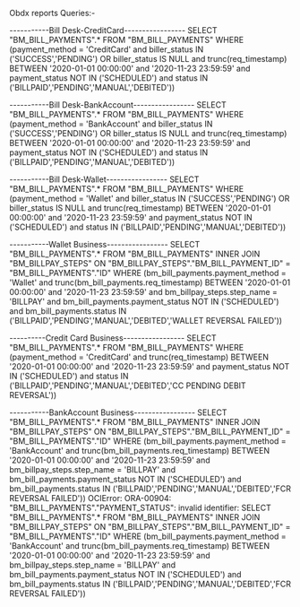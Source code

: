 Obdx reports Queries:-

-----------Bill Desk-CreditCard-----------------
SELECT "BM_BILL_PAYMENTS".* FROM "BM_BILL_PAYMENTS" WHERE (payment_method = 'CreditCard' and biller_status IN ('SUCCESS','PENDING') OR biller_status IS NULL and trunc(req_timestamp) BETWEEN '2020-01-01 00:00:00' and '2020-11-23 23:59:59' and payment_status NOT IN ('SCHEDULED') and status IN ('BILLPAID','PENDING','MANUAL','DEBITED'))

-----------Bill Desk-BankAccount-----------------
SELECT "BM_BILL_PAYMENTS".* FROM "BM_BILL_PAYMENTS" WHERE (payment_method = 'BankAccount' and biller_status IN ('SUCCESS','PENDING') OR biller_status IS NULL and trunc(req_timestamp) BETWEEN '2020-01-01 00:00:00' and '2020-11-23 23:59:59' and payment_status NOT IN ('SCHEDULED') and status IN ('BILLPAID','PENDING','MANUAL','DEBITED'))

-----------Bill Desk-Wallet-----------------
SELECT "BM_BILL_PAYMENTS".* FROM "BM_BILL_PAYMENTS" WHERE (payment_method = 'Wallet' and biller_status IN ('SUCCESS','PENDING') OR biller_status IS NULL and trunc(req_timestamp) BETWEEN '2020-01-01 00:00:00' and '2020-11-23 23:59:59' and payment_status NOT IN ('SCHEDULED') and status IN ('BILLPAID','PENDING','MANUAL','DEBITED'))

-----------Wallet Business-----------------
SELECT "BM_BILL_PAYMENTS".* FROM "BM_BILL_PAYMENTS" INNER JOIN "BM_BILLPAY_STEPS" ON "BM_BILLPAY_STEPS"."BM_BILL_PAYMENT_ID" = "BM_BILL_PAYMENTS"."ID" WHERE (bm_bill_payments.payment_method = 'Wallet' and trunc(bm_bill_payments.req_timestamp) BETWEEN '2020-01-01 00:00:00' and '2020-11-23 23:59:59' and bm_billpay_steps.step_name = 'BILLPAY' and bm_bill_payments.payment_status NOT IN ('SCHEDULED') and bm_bill_payments.status IN ('BILLPAID','PENDING','MANUAL','DEBITED','WALLET REVERSAL FAILED'))

----------Credit Card Business-----------------
SELECT "BM_BILL_PAYMENTS".* FROM "BM_BILL_PAYMENTS" WHERE (payment_method = 'CreditCard' and trunc(req_timestamp) BETWEEN '2020-01-01 00:00:00' and '2020-11-23 23:59:59' and payment_status NOT IN ('SCHEDULED') and status IN ('BILLPAID','PENDING','MANUAL','DEBITED','CC PENDING DEBIT REVERSAL'))

-----------BankAccount Business-----------------
 SELECT "BM_BILL_PAYMENTS".* FROM "BM_BILL_PAYMENTS" INNER JOIN "BM_BILLPAY_STEPS" ON "BM_BILLPAY_STEPS"."BM_BILL_PAYMENT_ID" = "BM_BILL_PAYMENTS"."ID" WHERE (bm_bill_payments.payment_method = 'BankAccount' and trunc(bm_bill_payments.req_timestamp) BETWEEN '2020-01-01 00:00:00' and '2020-11-23 23:59:59' and bm_billpay_steps.step_name = 'BILLPAY' and bm_bill_payments.payment_status NOT IN ('SCHEDULED') and bm_bill_payments.status IN ('BILLPAID','PENDING','MANUAL','DEBITED','FCR REVERSAL FAILED'))
OCIError: ORA-00904: "BM_BILL_PAYMENTS"."PAYMENT_STATUS": invalid identifier: SELECT "BM_BILL_PAYMENTS".* FROM "BM_BILL_PAYMENTS" INNER JOIN "BM_BILLPAY_STEPS" ON "BM_BILLPAY_STEPS"."BM_BILL_PAYMENT_ID" = "BM_BILL_PAYMENTS"."ID" WHERE (bm_bill_payments.payment_method = 'BankAccount' and trunc(bm_bill_payments.req_timestamp) BETWEEN '2020-01-01 00:00:00' and '2020-11-23 23:59:59' and bm_billpay_steps.step_name = 'BILLPAY' and bm_bill_payments.payment_status NOT IN ('SCHEDULED') and bm_bill_payments.status IN ('BILLPAID','PENDING','MANUAL','DEBITED','FCR REVERSAL FAILED'))